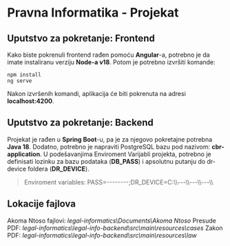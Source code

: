 # Pravna Informatika - Projekat
## Uputstvo za pokretanje: Frontend
Kako biste pokrenuli frontend rađen pomoću **Angular**-a, potrebno je da imate instaliranu verziju **Node-a v18**. Potom je potrebno izvršiti komande:

    npm install
    ng serve
Nakon izvršenih komandi, aplikacija će biti pokrenuta na adresi **localhost:4200**.

## Uputstvo za pokretanje: Backend
Projekat je rađen u **Spring Boot**-u, pa je za njegovo pokretajne potrebna **Java 18**.
Dodatno, potrebno je napraviti PostgreSQL bazu pod nazivom: **cbr-application**.
U podešavanjima Enviroment Varijabli projekta, potrebno je definisati lozinku za bazu podataka (**DB_PASS**) i apsolutnu putanju do dr-device foldera (**DR_DEVICE**). 

> Enviroment variables: PASS=--------;DR_DEVICE=C:\\\\---\\\\---\\\\---\\\\

## Lokacije fajlova
Akoma Ntoso fajlovi: *legal-informatics\Documents\Akoma Ntoso*
Presude PDF: *legal-informatics\legal-info-backend\src\main\resources\cases*
Zakon PDF: *legal-informatics\legal-info-backend\src\main\resources\law*
